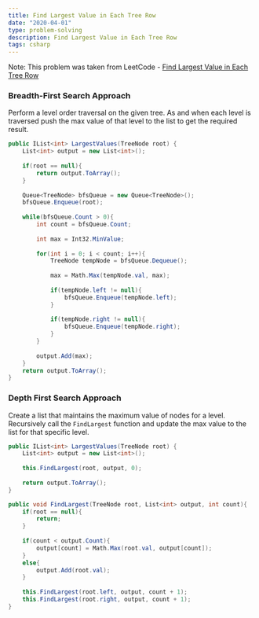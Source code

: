 ```yaml
---
title: Find Largest Value in Each Tree Row
date: "2020-04-01"
type: problem-solving
description: Find Largest Value in Each Tree Row
tags: csharp
---
```


Note: This problem was taken from LeetCode - [Find Largest Value in Each Tree Row](https://leetcode.com/problems/find-largest-value-in-each-tree-row/)

### Breadth-First Search Approach

Perform a level order traversal on the given tree. As and when each level is traversed push the max value of that level to the list to get the required result.

```csharp
public IList<int> LargestValues(TreeNode root) {
    List<int> output = new List<int>();
    
    if(root == null){
        return output.ToArray();
    }
    
    Queue<TreeNode> bfsQueue = new Queue<TreeNode>();
    bfsQueue.Enqueue(root);
    
    while(bfsQueue.Count > 0){
        int count = bfsQueue.Count;
        
        int max = Int32.MinValue;
        
        for(int i = 0; i < count; i++){
            TreeNode tempNode = bfsQueue.Dequeue();
            
            max = Math.Max(tempNode.val, max);
            
            if(tempNode.left != null){
                bfsQueue.Enqueue(tempNode.left);
            }
            
            if(tempNode.right != null){
                bfsQueue.Enqueue(tempNode.right);
            }
        }
        
        output.Add(max);
    } 
    return output.ToArray();
}
```

### Depth First Search Approach

Create a list that maintains the maximum value of nodes for a level. Recursively call the `FindLargest` function and update the max value to the list for that specific level.

```csharp
public IList<int> LargestValues(TreeNode root) {
    List<int> output = new List<int>();
    
    this.FindLargest(root, output, 0);
    
    return output.ToArray();
}

public void FindLargest(TreeNode root, List<int> output, int count){
    if(root == null){
        return;
    }
    
    if(count < output.Count){
        output[count] = Math.Max(root.val, output[count]);
    }
    else{
        output.Add(root.val);
    }
    
    this.FindLargest(root.left, output, count + 1);
    this.FindLargest(root.right, output, count + 1);
}
```
